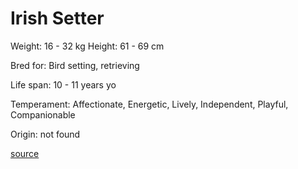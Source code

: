 # Irish Setter

Weight: 16 - 32 kg
Height: 61 - 69 cm

Bred for: Bird setting, retrieving

Life span: 10 - 11 years yo

Temperament: Affectionate, Energetic, Lively, Independent, Playful, Companionable

Origin: not found

[source](https://api.thedogapi.com/v1/breeds/134)
